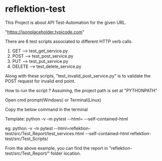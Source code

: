 # reflektion-test

This Project is about API Test-Automation for the given URL.

"https://jsonplaceholder.typicode.com"

There are 6 test scripts associated to different HTTP verb calls.

1. GET --> test_get_service.py
2. POST --> test_post_service.py
3. PUT --> test_put_service.py
4. DELETE --> test_delete_service.py

Along with these scripts, "test_invalid_post_service.py" is to validate the POST request for invalid end point.

How to run the script ?
Assuming, the project path is set at "PYTHONPATH"

Open cmd prompt(Windows) or Terminal(Linux)

Copy the below command in  the terminal

Template:
	python -v -m pytest --html=<Report Path> --self-contained-html <Test Script Folder path to execute test scripts associated to it.>

eg: 
	python -v -m pytest --html=reflektion-test/src/Test_Report/test_services.html --self-contained-html reflektion-test/src/Test_Scripts/

From the above example, you can find the report in "reflektion-test/src/Test_Report/" folder location.